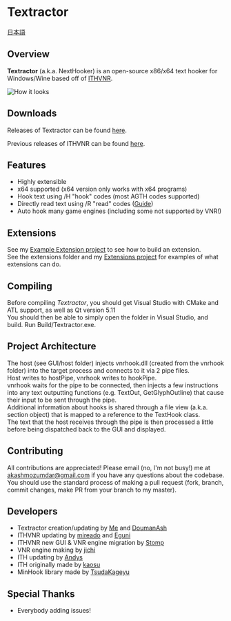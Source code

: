 # Textractor

[日本語](https://github.com/Artikash/Textractor/blob/master/README_JP.md)

## Overview

**Textractor** (a.k.a. NextHooker) is an open-source x86/x64 text hooker for Windows/Wine based off of [ITHVNR](http://www.hongfire.com/forum/showthread.php/438331-ITHVNR-ITH-with-the-VNR-engine).

![How it looks](https://media.discordapp.net/attachments/330538905072041994/486629608456847360/unknown.png?width=1083&height=353)

## Downloads

Releases of Textractor can be found [here](https://github.com/Artikash/Textractor/releases).

Previous releases of ITHVNR can be found [here](https://github.com/mireado/ITHVNR/releases).

## Features

- Highly extensible
- x64 supported (x64 version only works with x64 programs)
- Hook text using /H "hook" codes (most AGTH codes supported)
- Directly read text using /R "read" codes ([Guide](https://www.youtube.com/watch?v=AcEgjCoww5w))
- Auto hook many game engines (including some not supported by VNR!)

## Extensions

See my [Example Extension project](https://github.com/Artikash/ExampleExtension) to see how to build an extension.<br>
See the extensions folder and my [Extensions project](https://github.com/Artikash/Extensions) for examples of what extensions can do. 

## Compiling

Before compiling *Textractor*, you should get Visual Studio with CMake and ATL support, as well as Qt version 5.11<br>
You should then be able to simply open the folder in Visual Studio, and build. Run Build/Textractor.exe.

## Project Architecture

The host (see GUI/host folder) injects vnrhook.dll (created from the vnrhook folder) into the target process and connects to it via 2 pipe files.<br>
Host writes to hostPipe, vnrhook writes to hookPipe.<br>
vnrhook waits for the pipe to be connected, then injects a few instructions into any text outputting functions (e.g. TextOut, GetGlyphOutline) that cause their input to be sent through the pipe.<br>
Additional information about hooks is shared through a file view (a.k.a. section object) that is mapped to a reference to the TextHook class.<br>
The text that the host receives through the pipe is then processed a little before being dispatched back to the GUI and displayed.

## Contributing

All contributions are appreciated! Please email (no, I'm not busy!) me at akashmozumdar@gmail.com if you have any questions about the codebase.<br>
You should use the standard process of making a pull request (fork, branch, commit changes, make PR from your branch to my master).

## Developers

- Textractor creation/updating by [Me](https://github.com/Artikash) and [DoumanAsh](https://github.com/DoumanAsh)
- ITHVNR updating by [mireado](https://github.com/mireado) and [Eguni](https://github.com/Eguni)
- ITHVNR new GUI & VNR engine migration by [Stomp](http://www.hongfire.com/forum/member/325894-stomp)
- VNR engine making by [jichi](https://archive.is/prJwr)
- ITH updating by [Andys](https://github.com/AndyScull)
- ITH originally made by [kaosu](http://www.hongfire.com/forum/member/562651-kaosu)
- MinHook library made by [TsudaKageyu](https://github.com/TsudaKageyu)

## Special Thanks

- Everybody adding issues!
